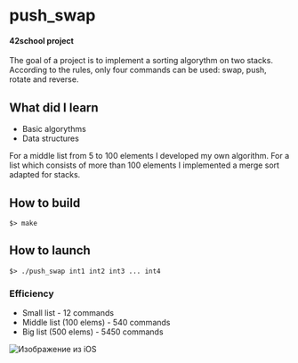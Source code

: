 # push_swap

#### 42school project
The goal of a project is to implement a sorting algorythm on two stacks.
According to the rules, only four commands can be used: swap, push, rotate and reverse. 

## What did I learn
- Basic algorythms
- Data structures

For a middle list from 5 to 100 elements I developed my own algorithm. For a list which consists of more than 100 elements I implemented a merge sort adapted for stacks. 

## How to build
```
$> make
```

## How to launch
```
$> ./push_swap int1 int2 int3 ... int4
```

### Efficiency
 - Small list - 12 commands
 - Middle list (100 elems) - 540 commands 
 - Big list (500 elems) - 5450 commands
 
 
![Изображение из iOS](https://user-images.githubusercontent.com/95509213/153432100-dd8045f3-5dd3-43c3-b752-0c753b9a9656.jpg)
